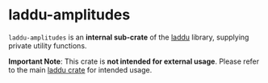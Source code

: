 # laddu-amplitudes

`laddu-amplitudes` is an **internal sub-crate** of the [laddu](https://crates.io/crates/laddu) library, supplying private utility functions.

**Important Note**: This crate is **not intended for external usage**. Please refer to the main [laddu crate](https://crates.io/crates/laddu) for intended usage.

